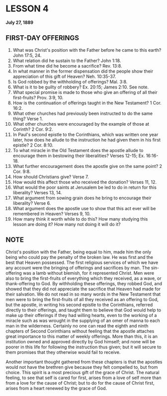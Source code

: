 # LESSON 4
**July 27, 1889**

## FIRST-DAY OFFERINGS

1. What was Christ's position with the Father before he came to this earth? John 17:5, 24.
2. What relation did he sustain to the Father? John 1:18.
3. From what time did he become a sacrifice? Rev. 13:8.
4. In what manner in the former dispensation did the people show their appreciation of this gift of Heaven? Neh. 10:35-37.
5. Is God robbed by the withholding of offerings? Mal. 3:8.
6. What is it to be guilty of robbery? Ex. 20:15; James 2:10. See note.
7. What special promise is made to those who give an offering of all their first-fruits? Prov. 3:9, 10.
8. How is the continuation of offerings taught in the New Testament? 1 Cor. 16:2.
9. What other churches had previously been instructed to do the same thing? Verse 1.
10. What other churches were encouraged by the example of those at Corinth? 2 Cor. 9:2.
11. In Paul's second epistle to the Corinthians, which was written one year later, how does he allude to the instruction he had given them in his first epistle? 2 Cor. 8:10.
12. To what miracle in the Old Testament does the apostle allude to encourage them in bestowing their liberalities? Verses 12-15; Ex. 16:16-18.
13. What further encouragement does the apostle give on the same point? 2 Cor. 9:8.
14. How should Christians give? Verse 7.
15. How would this affect those who received the donation? Verses 11, 12.
16. What would the poor saints at Jerusalem be led to do in return for this liberality? Verses 13, 14.
17. What argument from sowing grain does he bring to encourage their liberality? Verse 6.
18. What argument does the apostle use to show that this act ever will be remembered in Heaven? Verses 9, 10.
19. How many think it worth while to do this? How many studying this lesson are doing it? How many not doing it will do it?

## NOTE

Christ's position with the Father, being equal to him, made him the only being who could pay the penalty of the broken law. He was first and the best that Heaven possessed. The first religious services of which we have any account were the bringing of offerings and sacrifices by man. The sin-offering was a lamb without blemish, for it represented Christ. Men were also to bring the first-fruits of everything which they received, as a wave, or thank-offering to God. By withholding these offerings, they robbed God, and showed that they did not appreciate the sacrifice that Heaven had made for their salvation. We do not read in so many words in the New Testament that men were to bring the first-fruits of all they received as an offering to God, but the apostle, in writing his second epistle to the Corinthians, referred directly to their offerings, and taught them to believe that God would help to make up their offerings if they had willing hearts, even to the working of a miracle such as was wrought in the supplying of an omer of manna to each man in the wilderness. Certainly no one can read the eighth and ninth chapters of Second Corinthians without feeling that the apostle attaches great importance to this matter of weekly offerings. More than this, it is an institution owned and approved directly by God himself; and none will be poorer in this life for following the instruction thus given; but it will secure to them promises that they otherwise would fail to receive.

Another important thought gathered from these chapters is that the apostles would not have the brethren give because they felt compelled to, but from choice. This spirit is a most precious gift of the grace of Christ. The natural feeling, to see that self is cared for first, arises from a love of self more than from a love for the cause of Christ; but to do for the cause of Christ first, arises from a heart renewed by the grace of God.